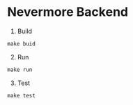 # Nevermore Backend 


1. Build 
```makefile
make buid
```

2. Run 
```makefile
make run
 ```

3. Test 
```makefile
make test
 ```



